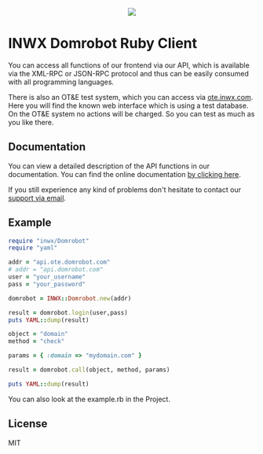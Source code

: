 <p align="center">
  <a href="https://www.inwx.com/en/" target="_blank">
    <img src="https://images.inwx.com/logos/inwx.png">
  </a>
</p>

INWX Domrobot Ruby Client
=========
You can access all functions of our frontend via our API, which is available via the XML-RPC or JSON-RPC protocol and thus can be easily consumed with all programming languages.

There is also an OT&E test system, which you can access via [ote.inwx.com](https://ote.inwx.com/en/). Here you will find the known web interface which is using a test database. On the OT&E system no actions will be charged. So you can test as much as you like there.

Documentation
------
You can view a detailed description of the API functions in our documentation. You can find the online documentation [by clicking here](https://www.inwx.de/en/help/apidoc).

If you still experience any kind of problems don't hesitate to contact our [support via email](mailto:support@inwx.de).

Example
-------

```ruby
require "inwx/Domrobot"
require "yaml"

addr = "api.ote.domrobot.com"
# addr = "api.domrobot.com"
user = "your_username"
pass = "your_password"

domrobot = INWX::Domrobot.new(addr)

result = domrobot.login(user,pass)
puts YAML::dump(result)

object = "domain"
method = "check"

params = { :domain => "mydomain.com" }

result = domrobot.call(object, method, params)

puts YAML::dump(result)
```

You can also look at the example.rb in the Project.

License
----

MIT
